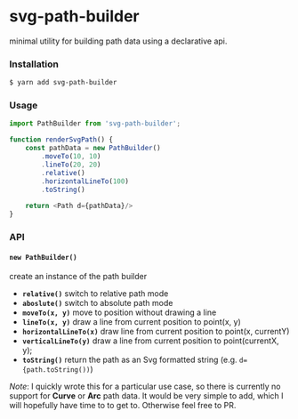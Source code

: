 # svg-path-builder

minimal utility for building path data using a declarative api.

### Installation
```bash
$ yarn add svg-path-builder
```

### Usage
```javascript
import PathBuilder from 'svg-path-builder';

function renderSvgPath() {
    const pathData = new PathBuilder()
        .moveTo(10, 10)
        .lineTo(20, 20)
        .relative()
        .horizontalLineTo(100)
        .toString()
        
    return <Path d={pathData}/>
}
```

### API

#### `new PathBuilder()`
create an instance of the path builder

- **`relative()`** switch to relative path mode
- **`aboslute()`** switch to absolute path mode
- **`moveTo(x, y)`** move to position without drawing a line
- **`lineTo(x, y)`** draw a line from current position to point(x, y)
- **`horizontalLineTo(x)`** draw line from current position to point(x, currentY)
- **`verticalLineTo(y)`** draw a line from current position to point(currentX, y);
- **`toString()`** return the path as an Svg formatted string (e.g. `d={path.toString())`)

*Note*:
 I quickly wrote this for a particular use case, so there is currently no support for **Curve** or **Arc** path data.
It would be very simple to add, which I will hopefully have time to to get to. Otherwise feel free to PR.